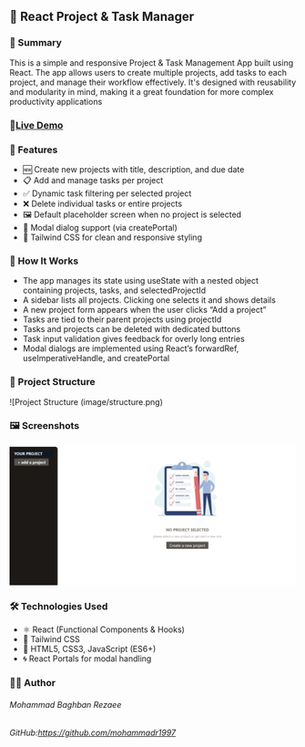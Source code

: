 ## 📁 React Project & Task Manager
### 📖 Summary
This is a simple and responsive Project & Task Management App built using React. The app allows users to create multiple projects, add tasks to each project, and manage their workflow effectively. It's designed with reusability and modularity in mind, making it a great foundation for more complex productivity applications

### 🔗[Live Demo](https://task-management-pearl-iota.vercel.app/)

### 🚀 Features
* 🆕 Create new projects with title, description, and due date
* 📋 Add and manage tasks per project
* ✅ Dynamic task filtering per selected project
* ❌ Delete individual tasks or entire projects
* 🖼️ Default placeholder screen when no project is selected
* 🎯 Modal dialog support (via createPortal)
* 🎨 Tailwind CSS for clean and responsive styling

### 🧠 How It Works
* The app manages its state using useState with a nested object containing projects, tasks, and selectedProjectId
* A sidebar lists all projects. Clicking one selects it and shows details
* A new project form appears when the user clicks “Add a project”
* Tasks are tied to their parent projects using projectId
* Tasks and projects can be deleted with dedicated buttons
* Task input validation gives feedback for overly long entries
* Modal dialogs are implemented using React’s forwardRef, useImperativeHandle, and createPortal

### 📂 Project Structure
![Project Structure (image/structure.png)

### 🖼️ Screenshots
![Alt Text](image/shot.png)

### 🛠️ Technologies Used
* ⚛️ React (Functional Components & Hooks)
* 🎨 Tailwind CSS
* 🧱 HTML5, CSS3, JavaScript (ES6+)
* 🌀 React Portals for modal handling

### 👨‍💻 Author
###### Mohammad Baghban Rezaee
###### GitHub:https://github.com/mohammadr1997
